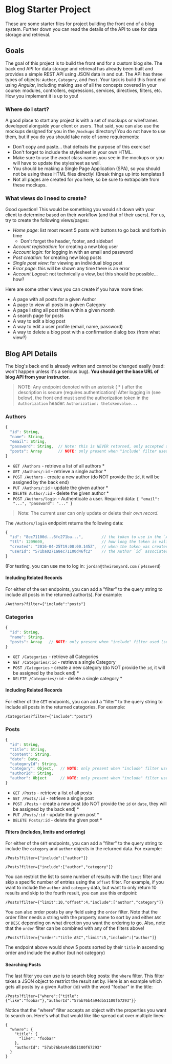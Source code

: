 # Blog Starter Project

These are some starter files for project building the front end of a blog system. Further down you can read the details of the API to use for data storage and retrieval.

## Goals

The goal of this project is to build the front end for a custom blog site. The back end API for data storage and retrieval has already been built and provides a simple REST API using JSON data in and out. The API has three types of objects: `Author`, `Category`, and `Post`. Your task is build this front end using _Angular_, including making use of all the concepts covered in your course: modules, controllers, expressions, services, directives, filters, etc. How you implement it is up to you!

### Where do I start?

A good place to start any project is with a set of mockups or wireframes developed alongside your client or users. That said, you can also use the mockups designed for you in the `/mockups` directory! You do not have to use them, but if you do you should take note of some requirements:

* Don't copy and paste... that defeats the purpose of this exercise!
* Don't forget to include the stylesheet in your own HTML.
* Make sure to use the _exact_ class names you see in the mockups or you will have to update the stylesheet as well.
* You should be making a Single Page Application (SPA), so you should not be using these HTML files directly! (Break things up into templates!)
* Not all pages are created for you here, so be sure to extrapolate from these mockups.

### What views do I need to create?

Good question! This would be something you would sit down with your client to determine based on their workflow (and that of their users). For us, try to create the following views/pages:

* _Home page_: list most recent 5 posts with buttons to go back and forth in time
  * Don't forget the header, footer, and sidebar!
* _Account registration_: for creating a new blog user
* _Account login_: for logging in with an email and password
* _Post creation_: for creating new blog posts
* _Single post view_: for viewing an individual blog post
* _Error page_: this will be shown any time there is an error
* _Account Logout_: not technically a view, but this should be possible... how?

Here are some other views you can create if you have more time:

* A page with all posts for a given Author
* A page to view all posts in a given Category
* A page listing all post titles within a given month
* A search page for posts
* A way to edit a blog post
* A way to edit a user profile (email, name, password)
* A way to delete a blog post with a confirmation dialog box (from what view?)

## Blog API Details

The blog's back end is already written and cannot be changed easily (read: won't happen unless it's a serious bug). **You should get the base URL of blog API from your instructor.**

> NOTE: Any endpoint denoted with an asterisk ( * ) after the description is secure (requires authentication)! After logging in (see below), the front end must send the authorization token in the `Authorization` header: `Authorization: thetokenvalue...`

### Authors

```js
{
  "id": String,
  "name": String,
  "email": String,
  "password": String,  // Note: this is NEVER returned, only accepted as input on Author creation and login
  "posts": Array       // NOTE: only present when "include" filter used (see below)
}
```

* `GET /Authors` - retrieve a list of all authors *
* `GET /Authors/:id` - retrieve a single author *
* `POST /Authors` - create a new author (do NOT provide the `id`, it will be assigned by the back end)
* `PUT /Authors/:id` - update the given author *
* `DELETE Author/:id` - delete the given author *
* `POST /Authors/login` - Authenticate a user. Required data: `{ "email": "...", "password": "..." }`

> Note: The current user can only update or delete their _own record_.

The `/Authors/login` endpoint returns the following data:

```js
{
  "id": "8ec71100d...6fc271ba...",        // the token to use in the `Authorization` header
  "ttl": 1209600,                         // how long the token is valid for
  "created": "2016-04-25T19:08:00.145Z",  // when the token was created
  "userId": "571ba0271a8ec71100d46fc2"    // the Author `id` associated with this token
}
```

(For testing, you can use me to log in: `jordan@theironyard.com` / `p4sswerd`)

#### Including Related Records

For either of the `GET` endpoints, you can add a "filter" to the query string to include all posts in the returned author(s). For example:

`/Authors?filter={"include":"posts"}`

### Categories

```js
{
  "id": String,
  "name": String,
  "posts": Array   // NOTE: only present when "include" filter used (see below)
}
```

* `GET /Categories` - retrieve all Categories
* `GET /Categories/:id` - retrieve a single Category
* `POST /Categories` - create a new category (do NOT provide the `id`, it will be assigned by the back end) *
* `DELETE /Categories/:id` - delete a single category *

#### Including Related Records

For either of the `GET` endpoints, you can add a "filter" to the query string to include all posts in the returned categories. For example:

`/Categories?filter={"include":"posts"}`

### Posts

```js
{
  "id": String,
  "title": String,
  "content": String,
  "date": Date,
  "categoryId": String,
  "category": Object,   // NOTE: only present when "include" filter used (see below)
  "authorId": String,
  "author": Object      // NOTE: only present when "include" filter used (see below)
}
```

* `GET /Posts` - retrieve a list of all posts
* `GET /Posts/:id` - retrieve a single post
* `POST /Posts` - create a new post (do NOT provide the `id` or `date`, they will be assigned by the back end) *
* `PUT /Posts/:id` - update the given post *
* `DELETE Posts/:id` - delete the given post *

#### Filters (includes, limits and ordering)

For either of the `GET` endpoints, you can add a "filter" to the query string to include the `category` and `author` objects in the returned data. For example:

`/Posts?filter={"include":["author"]}`

`/Posts?filter={"include":["author","category"]}`

You can restrict the list to some number of results with the `limit` filter and skip a specific number of entries using the `offset` filter. For example, if you want to include the `author` and `category` data, but want to only return 10 results and skip to the fourth result, you can use this endpoint:

`/Posts?filter={"limit":10,"offset":4,"include":["author","category"]}`

You can also order posts by any field using the `order` filter. Note that the order filter needs a string with the property name to sort by and either `ASC` or `DESC` depending on what direction you want the ordering to go. Also, note that the `order` filter can be combined with any of the filters above!

`/Posts?filter={"order":"title ASC","limit":5,"include":["author"]}`

The endpoint above would show 5 posts sorted by their `title` in ascending order and include the author (but not category)

#### Searching Posts

The last filter you can use is to search blog posts: the `where` filter. This filter takes a JSON object to restrict the result set by. Here is an example which gets all posts by a given Author (id) with the word "foobar" in the title:

`/Posts?filter={"where":{"title":{"like":"foobar"},"authorId":"57ab76b4a94db51100f67293"}}`

Notice that the "where" filter accepts an object with the properties you want to search on. Here's what that would like like spread out over multiple lines:

```
{
  "where": {
    "title": {
      "like": "foobar"
    },
    "authorId": "57ab76b4a94db51100f67293"
  }
}
```
